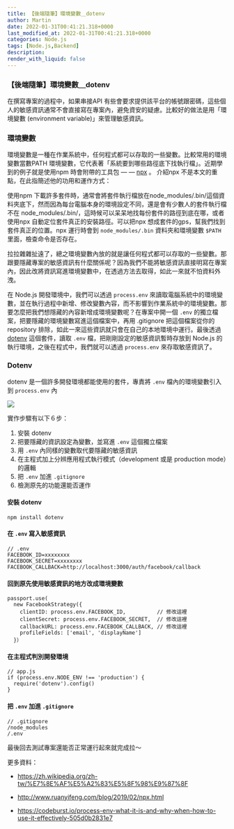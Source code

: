 ```yaml
---
title: 【後端隨筆】環境變數＿dotenv
author: Martin
date: 2022-01-31T00:41:21.318+0000
last_modified_at: 2022-01-31T00:41:21.318+0000
categories: Node.js
tags: [Node.js,Backend]
description: 
render_with_liquid: false
---
```


### 【後端隨筆】環境變數＿dotenv

在撰寫專案的過程中，如果串接API 有些會要求提供該平台的帳號跟密碼，這些個人的敏感資訊通常不會直接寫在專案內，避免資安的疑慮。比較好的做法是用「環境變數 \(environment variable\)」來管理敏感資訊。
### 環境變數

環境變數是一種在作業系統中，任何程式都可以存取的一些變數。比較常用的環境變數當數PATH 環境變數，它代表著「系統要到哪些路徑底下找執行檔」。近期學到的例子就是使用npm 時會附帶的工具包 — — [npx](https://www.npmjs.com/package/npx) 。 介紹npx 不是本文的重點，在此指簡述他的功用和運作方式：

使用npm 下載許多套件時，通常會將套件執行檔放在node\_modules/\.bin/這個資料夾底下，然而因為每台電腦本身的環境設定不同，還是會有少數人的套件執行檔不在 node\_modules/\.bin/，這時候可以呆呆地找每份套件的路徑到底在哪，或者使用npx 自動定位套件真正的安裝路徑。可以把npx 想成套件的gps，幫我們找到套件真正的位置。npx 運行時會到 `node_modules/.bin` 資料夾和環境變數 `$PATH` 里面，檢查命令是否存在。

拉拉雜雜扯遠了，總之環境變數內放的就是讓任何程式都可以存取的一些變數。那跟要隱藏專案的敏感資訊有什麼關係呢？因為我們不能將敏感資訊直接明寫在專案內，因此改將資訊寫進環境變數中，在透過方法去取得，如此一來就不怕資料外洩。

在 Node\.js 開發環境中，我們可以透過 `process.env` 來讀取電腦系統中的環境變數，並在執行過程中新增、修改變數內容，而不影響到作業系統中的環境變數。那要怎麼把我們想隱藏的內容新增成環境變數呢？在專案中開一個 `.env` 的獨立檔案，把要隱藏的環境變數寫進這個檔案中，再用 \.gitignore 把這個檔案從你的 repository 排除，如此一來這些資訊就只會在自己的本地環境中運行。最後透過 [dotenv](https://github.com/motdotla/dotenv#readme) 這個套件，讀取 `.env` 檔，把剛剛設定的敏感資訊暫時存放到 Node\.js 的執行環境，之後在程式中，我們就可以透過 `process.env` 來存取敏感資訊了。
### Dotenv

dotenv 是一個許多開發環境都能使用的套件，專責將 `.env` 檔內的環境變數引入到 `process.env` 內


[![](https://opengraph.githubassets.com/73e8c6b2a4abb89fdfa480de2980781b0784d8f24081933ed0d0fa0e748b671a/motdotla/dotenv)](https://github.com/motdotla/dotenv#usage)


實作步驟有以下６步：
1. 安裝 dotenv
2. 把要隱藏的資訊設定為變數，並寫進 `.env` 這個獨立檔案
3. 用 `.env` 內同樣的變數取代要隱藏的敏感資訊
4. 在主程式加上分辨應用程式執行模式（development 或是 production mode）的邏輯
5. 把 `.env` 加進 `.gitignore`
6. 檢測原先的功能還能否運作

#### 安裝 dotenv
```
npm install dotenv
```
#### 在 `.env` 寫入敏感資訊
```
// .env
FACEBOOK_ID=xxxxxxxx
FACEBOOK_SECRET=xxxxxxxx
FACEBOOK_CALLBACK=http://localhost:3000/auth/facebook/callback
```
#### 回到原先使用敏感資訊的地方改成環境變數
```
passport.use(
  new FacebookStrategy({
    clientID: process.env.FACEBOOK_ID,          // 修改這裡
    clientSecret: process.env.FACEBOOK_SECRET,  // 修改這裡
    callbackURL: process.env.FACEBOOK_CALLBACK, // 修改這裡
    profileFields: ['email', 'displayName']
  }）
```
#### 在主程式判別開發環境
```
// app.js
if (process.env.NODE_ENV !== 'production') {
  require('dotenv').config()
}
```
#### 把 `.env` 加進 `.gitignore`
```
// .gitignore
/node_modules
/.env
```

最後回去測試專案還能否正常運行起來就完成拉～

更多資料：


- https://zh.wikipedia.org/zh-tw/%E7%8E%AF%E5%A2%83%E5%8F%98%E9%87%8F

- http://www.ruanyifeng.com/blog/2019/02/npx.html

- https://codeburst.io/process-env-what-it-is-and-why-when-how-to-use-it-effectively-505d0b2831e7



